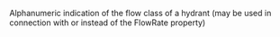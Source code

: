﻿Alphanumeric indication of the flow class of a hydrant (may be used in connection with or instead of the FlowRate property)
